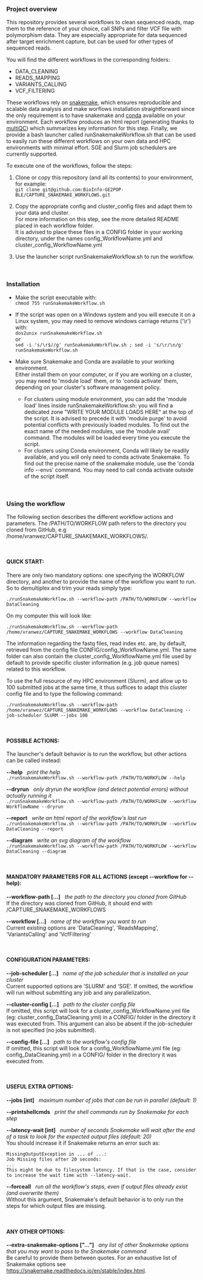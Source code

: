 ### Project overview  
This repository provides several workflows to clean sequenced reads, map them to the reference of your choice, call SNPs and filter VCF file with polymorphism data. They are especially appropriate for data sequenced after target enrichment capture, but can be used for other types of sequenced reads.

You will find the different workflows in the corresponding folders:
- DATA_CLEANING
- READS_MAPPING
- VARIANTS_CALLING 
- VCF_FILTERING 

These workflows rely on [snakemake](https://snakemake.readthedocs.io/en/stable/), which ensures reproducible and scalable data analysis and make worflows installation straightforward since the only requirement is to have snakemake and [conda](https://docs.conda.io/en/latest/) available on your environment. Each workflow produces an html report (generating thanks to [multiQC](https://multiqc.info/)) which summarizes key information for this step. Finally, we provide a bash launcher called runSnakemakeWorkflow.sh that can be used to easily run these different workflows on your own data and HPC environments with minimal effort. SGE and Slurm job schedulers are currently supported.

To execute one of the workflows, follow the steps:  

1) Clone or copy this repository (and all its contents) to your environment, for example:   
```git clone git@github.com:BioInfo-GE2POP-BLE/CAPTURE_SNAKEMAKE_WORKFLOWS.git```  

2) Copy the appropriate config and cluster_config files and adapt them to your data and cluster.  
For more information on this step, see the more detailed README placed in each workflow folder.  
It is advised to place these files in a CONFIG folder in your working directory, under the names config_WorkflowName.yml and cluster_config_WorkflowName.yml  

3) Use the launcher script runSnakemakeWorkflow.sh to run the workflow.  

&nbsp;
### Installation  
- Make the script executable with:  
```chmod 755 runSnakemakeWorkflow.sh```  

- If the script was open on a Windows system and you will execute it on a Linux system, you may need to remove windows carriage returns ('\r') with:  
```dos2unix runSnakemakeWorkflow.sh```  
or  
```sed -i 's/\r$//g' runSnakemakeWorkflow.sh ; sed -i 's/\r/\n/g' runSnakemakeWorkflow.sh```  

- Make sure Snakemake and Conda are available to your working environment.  
Either install them on your computer, or if you are working on a cluster, you may need to 'module load' them, or to 'conda activate' them, depending on your cluster's software management policy.  
    - For clusters using module environment, you can add the 'module load' lines inside runSnakemakeWorkflow.sh: you will find a dedicated zone "WRITE YOUR MODULE LOADS HERE" at the top of the script. It is advised to precede it with 'module purge' to avoid potential conflicts with previously loaded modules. To find out the exact name of the needed modules, use the 'module avail' command. The modules will be loaded every time you execute the script.  
    - For clusters using Conda environment, Conda will likely be readily available, and you will only need to conda activate Snakemake. To find out the precise name of the snakemake module, use the 'conda info --envs' command. You may need to call conda activate outside of the script itself.  

&nbsp;
### Using the workflow

The following section describes the different workflow actions and parameters. The /PATH/TO/WORKFLOW path refers to the directory you cloned from GitHub, e.g  /home/vranwez/CAPTURE_SNAKEMAKE_WORKFLOWS/.

&nbsp;
#### QUICK START:  
There are only two mandatory options: one specifying the WORKFLOW directory, and another to provide the name of the workflow you want to run. So to demultiplex and trim your reads simply type:

```./runSnakemakeWorkflow.sh --workflow-path /PATH/TO/WORKFLOW --workflow DataCleaning```

On my computer this will look like:

```./runSnakemakeWorkflow.sh --workflow-path /home/vranwez/CAPTURE_SNAKEMAKE_WORKFLOWS --workflow DataCleaning```

The information regarding the fastq files, read index etc. are, by default, retrieved from the config file CONFIG/config_WorkflowName.yml. The same folder can also contain the cluster_config_WorkflowName.yml file used by default to provide specific cluster information (e.g. job queue names) related to this workflow.

To use the full resource of my HPC environment (Slurm), and allow up to 100 submitted jobs at the same time, it thus suffices to adapt this cluster config file and to type the following command:  

```./runSnakemakeWorkflow.sh --workflow-path /home/vranwez/CAPTURE_SNAKEMAKE_WORKFLOWS --workflow DataCleaning --job-scheduler SLURM --jobs 100```  

&nbsp;

#### POSSIBLE ACTIONS:  
The launcher's default behavior is to run the workflow, but other actions can be called instead:

**--help**&nbsp;&nbsp;&nbsp;*print the help*  
```./runSnakemakeWorkflow.sh --workflow-path /PATH/TO/WORKFLOW --help```  

**--dryrun**&nbsp;&nbsp;&nbsp;*only dryrun the workflow (and detect potential errors) without actually running it*  
```./runSnakemakeWorkflow.sh --workflow-path /PATH/TO/WORKFLOW --workflow WorkflowName --dryrun```  

**--report**&nbsp;&nbsp;&nbsp;*write an html report of the workflow's last run*  
```./runSnakemakeWorkflow.sh --workflow-path /PATH/TO/WORKFLOW --workflow DataCleaning --report```  

**--diagram**&nbsp;&nbsp;&nbsp;*write an svg diagram of the workflow*  
```./runSnakemakeWorkflow.sh --workflow-path /PATH/TO/WORKFLOW --workflow DataCleaning --diagram```  

&nbsp;

#### MANDATORY PARAMETERS FOR ALL ACTIONS (except --workflow for --help):  
**--workflow-path [...]**&nbsp;&nbsp;&nbsp;*the path to the directory you cloned from GitHub*  
If the directory was cloned from GitHub, it should end with /CAPTURE_SNAKEMAKE_WORKFLOWS  

**--workflow [...]**&nbsp;&nbsp;&nbsp;*name of the workflow you want to run*  
Current existing options are 'DataCleaning', 'ReadsMapping', 'VariantsCalling' and 'VcfFiltering'  

&nbsp;

#### CONFIGURATION PARAMETERS:  
**--job-scheduler [...]**&nbsp;&nbsp;&nbsp;*name of the job scheduler that is installed on your cluster*  
Current supported options are 'SLURM' and 'SGE'. If omitted, the workflow will run without submitting any job and any parallelization.  

**--cluster-config [...]**&nbsp;&nbsp;&nbsp;*path to the cluster config file*  
If omitted, this script will look for a cluster_config_WorkflowName.yml file (eg: cluster_config_DataCleaning.yml) in a CONFIG/ folder in the directory it was executed from. This argument can also be absent if the job-scheduler is not specified (no jobs submitted).  

**--config-file [...]**&nbsp;&nbsp;&nbsp;*path to the workflow's config file*  
If omitted, this script will look for a config_WorkflowName.yml file (eg: config_DataCleaning.yml) in a CONFIG/ folder in the directory it was executed from.  

&nbsp;

#### USEFUL EXTRA OPTIONS:  
**--jobs [int]**&nbsp;&nbsp;&nbsp;*maximum number of jobs that can be run in parallel (default: 1)*  

**--printshellcmds**&nbsp;&nbsp;&nbsp;*print the shell commands run by Snakemake for each step*  

**--latency-wait [int]**&nbsp;&nbsp;&nbsp;*number of seconds Snakemake will wait after the end of a task to look for the expected output files (default: 20)*  
You should increase it if Snakemake returns an error such as:  

    MissingOutputException in ... of ...:  
    Job Missing files after 20 seconds:  
    ...  
    This might be due to filesystem latency. If that is the case, consider to increase the wait time with --latency-wait.
    
**--forceall**&nbsp;&nbsp;&nbsp;*run all the workflow's steps, even if output files already exist (and overwrite them)*  
Without this argument, Snakemake's default behavior is to only run the steps for which output files are missing.  

&nbsp;

#### ANY OTHER OPTIONS:  
**--extra-snakemake-options ["..."]**&nbsp;&nbsp;&nbsp;*any list of other Snakemake options that you may want to pass to the Snakemake command*  
Be careful to provide them between quotes. For an exhaustive list of Snakemake options see https://snakemake.readthedocs.io/en/stable/index.html.  

